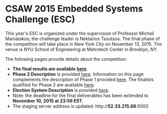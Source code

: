 CSAW 2015 Embedded Systems Challenge (ESC)
==========================================

This year's ESC is organized under the supervision of Professor Michail 
Maniatakos; the challenge leader is Nektarios Tsoutsos. The final phase 
of the competition will take place in New York City on November 13, 2015. 
The venue is NYU School of Engineering at Metrotech Center in Brooklyn, NY.

The following pages provide details about the competition:
-   **The final results are available** [**here**](esc2015_finalists.md#final-results).
-   **Phase 2 Description** is provided [here](esc2015_phase2.md). 
    Information on this page complements the description of Phase 1 
    provided [here](esc2015_phase1.md). The finalists qualified for 
    Phase 2 are available [here](esc2015_finalists.md).
-  **Election System Description** is provided [here](election_system_description.md).
-  Note: the deadline for the final deliverables has been extended to **November 10, 2015 at 23:59 EST**.
-  The staging server address is updated: http://**52.33.215.68**:5000
